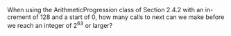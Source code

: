 When using the ArithmeticProgression class of Section 2.4.2 with an in-
crement of 128 and a start of 0, how many calls to next can we make
before we reach an integer of $2^{63}$ or larger?

